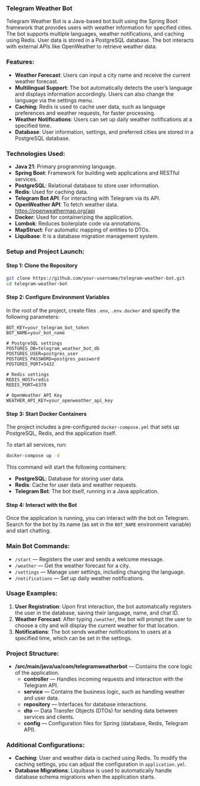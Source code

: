 ### Telegram Weather Bot

Telegram Weather Bot is a Java-based bot built using the Spring Boot framework that provides users
with weather information for specified cities. The bot supports multiple languages, weather
notifications, and caching using Redis. User data is stored in a PostgreSQL database. The bot
interacts with external APIs like OpenWeather to retrieve weather data.

### Features:

- **Weather Forecast**: Users can input a city name and receive the current weather forecast.
- **Multilingual Support**: The bot automatically detects the user’s language and displays
  information accordingly. Users can also change the language via the settings menu.
- **Caching**: Redis is used to cache user data, such as language preferences and weather requests,
  for faster processing.
- **Weather Notifications**: Users can set up daily weather notifications at a specified time.
- **Database**: User information, settings, and preferred cities are stored in a PostgreSQL
  database.

### Technologies Used:

- **Java 21**: Primary programming language.
- **Spring Boot**: Framework for building web applications and RESTful services.
- **PostgreSQL**: Relational database to store user information.
- **Redis**: Used for caching data.
- **Telegram Bot API**: For interacting with Telegram via its API.
- **OpenWeather API**: To fetch weather data. https://openweathermap.org/api
- **Docker**: Used for containerizing the application.
- **Lombok**: Reduces boilerplate code via annotations.
- **MapStruct**: For automatic mapping of entities to DTOs.
- **Liquibase**: It is a database migration management system.

### Setup and Project Launch:

#### Step 1: Clone the Repository

```bash
git clone https://github.com/your-username/telegram-weather-bot.git
cd telegram-weather-bot
```

#### Step 2: Configure Environment Variables

In the root of the project, create files `.env`, `.env.docker` and specify the following parameters:

```env
BOT_KEY=your_telegram_bot_token
BOT_NAME=your_bot_name

# PostgreSQL settings
POSTGRES_DB=telegram_weather_bot_db
POSTGRES_USER=postgres_user
POSTGRES_PASSWORD=postgres_password
POSTGRES_PORT=5432

# Redis settings
REDIS_HOST=redis
REDIS_PORT=6379

# OpenWeather API Key
WEATHER_API_KEY=your_openweather_api_key
```

#### Step 3: Start Docker Containers

The project includes a pre-configured `docker-compose.yml` that sets up PostgreSQL, Redis, and the
application itself.

To start all services, run:

```bash
docker-compose up -d
```

This command will start the following containers:

- **PostgreSQL**: Database for storing user data.
- **Redis**: Cache for user data and weather requests.
- **Telegram Bot**: The bot itself, running in a Java application.

#### Step 4: Interact with the Bot

Once the application is running, you can interact with the bot on Telegram. Search for the bot by
its name (as set in the `BOT_NAME` environment variable) and start chatting.

### Main Bot Commands:

- `/start` — Registers the user and sends a welcome message.
- `/weather` — Get the weather forecast for a city.
- `/settings` — Manage user settings, including changing the language.
- `/notifications` — Set up daily weather notifications.

### Usage Examples:

1. **User Registration**: Upon first interaction, the bot automatically registers the user in the
   database, saving their language, name, and chat ID.
2. **Weather Forecast**: After typing `/weather`, the bot will prompt the user to choose a city and
   will display the current weather for that location.
3. **Notifications**: The bot sends weather notifications to users at a specified time, which can be
   set in the settings.

### Project Structure:

- **/src/main/java/ua/com/telegramweatherbot** — Contains the core logic of the application.
    - **controller** — Handles incoming requests and interaction with the Telegram API.
    - **service** — Contains the business logic, such as handling weather and user data.
    - **repository** — Interfaces for database interactions.
    - **dto** — Data Transfer Objects (DTOs) for sending data between services and clients.
    - **config** — Configuration files for Spring (database, Redis, Telegram API).

### Additional Configurations:

- **Caching**: User and weather data is cached using Redis. To modify the caching settings, you can
  adjust the configuration in `application.yml`.
- **Database Migrations**: Liquibase is used to automatically handle database schema migrations when
  the application starts.
